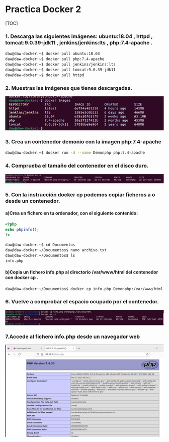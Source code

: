 # Practica Docker 2
 


[TOC]

### 1. Descarga las siguientes imágenes: ubuntu:18.04 , httpd , tomcat:9.0.39-jdk11 , jenkins/jenkins:lts , php:7.4-apache . 

```bash
daw@daw-docker:~$ docker pull ubuntu:18.04
daw@daw-docker:~$ docker pull php:7.4-apache
daw@daw-docker:~$ docker pull jenkins/jenkins:lts
daw@daw-docker:~$ docker pull tomcat:9.0.39-jdk11
daw@daw-docker:~$ docker pull httpd
```

### 2. Muestras las imágenes que tienes descargadas. 

![image-20230118095349858](assets/image-20230118095349858.png)

### 3. Crea un contenedor demonio con la imagen php:7.4-apache 



```bash
daw@daw-docker:~$ docker run -d --name Demonphp php:7.4-apache
```

### 4. Comprueba el tamaño del contenedor en el disco duro. 

![image-20230118095854341](assets/image-20230118095854341.png)

### 5. Con la instrucción docker cp podemos copiar ficheros a o desde un contenedor. 

#### a)Crea un fichero en tu ordenador, con el siguiente contenido: 

```php
<?php
echo phpinfo();
?>
```

```bash
daw@daw-docker:~$ cd Documentos
daw@daw-docker:~/Documentos$ nano archivo.txt
daw@daw-docker:~/Documentos$ ls
info.php
```

#### b)Copia un fichero info.php al directorio /var/www/html del contenedor con docker cp . 

```bash
daw@daw-docker:~/Documentos$ docker cp info.php Demonphp:/var/www/html
```

### 6. Vuelve a comprobar el espacio ocupado por el contenedor. 

![image-20230118101714580](assets/image-20230118101714580.png)

### 7.Accede al fichero info.php desde un navegador web

![image-20230118103527073](assets/image-20230118103527073.png)
